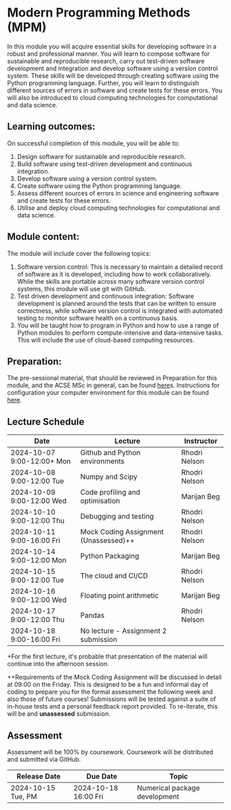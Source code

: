 # Modern Programming Methods (MPM)

In this module you will acquire essential skills for developing software in a robust and professional manner. You will learn to compose software for sustainable and reproducible research, carry out test-driven software development and integration and develop software using a version control system. These skills will be developed through creating software using the Python programming language. Further, you will learn to distinguish different sources of errors in software and create tests for these errors. You will also be introduced to cloud computing technologies for computational and data science.

## Learning outcomes:

On successful completion of this module, you will be able to:
1. Design software for sustainable and reproducible research.
2. Build software using test-driven development and continuous integration.
3. Develop software using a version control system. 
4. Create software using the Python programming language. 
5.  Assess different sources of errors in science and engineering software and create tests for these errors.
6. Utilise and deploy cloud computing technologies for computational and data science.

## Module content:

The module will include cover the following topics:
1. Software version control: This is necessary to maintain a detailed record of software as it is developed, including how to work collaboratively. While the skills are portable across many software version control systems, this module will use git with GitHub.
2. Test driven development and continuous integration: Software development is planned around the tests that can be written to ensure correctness, while software version control is integrated with automated testing to monitor software health on a continuous basis.
3. You will be taught how to program in Python and how to use a range of Python modules to perform compute-intensive and data-intensive tasks. This will include the use of cloud-based computing resources.

## Preparation:

The pre-sessional material, that should be reviewed in Preparation for this module, and the ACSE MSc in general, can be found [here](https://ese-msc.github.io/preinduction/acse/markdown/ACSEIntro.html#before-the-course-start)s. Instructions for configuration your computer environment for this module can be found [here](https://github.com/ese-ada-lovelace-2024/laptop-setup).

## Lecture Schedule

|Date                      | Lecture                             |Instructor  |
|--------------------------|-------------------------------------|------------|
|2024-10-07 9:00-12:00+ Mon | Github and Python environments| Rhodri Nelson|
|2024-10-08 9:00-12:00 Tue | Numpy and Scipy | Rhodri Nelson |
|2024-10-09 9:00-12:00 Wed | Code profiling and optimisation | Marijan Beg |
|2024-10-10 9:00-12:00 Thu | Debugging and testing| Rhodri Nelson |
|2024-10-11 9:00-16:00 Fri | Mock Coding Assignment (Unassessed)++ | Rhodri Nelson |
|2024-10-14 9:00-12:00 Mon | Python Packaging | Marijan Beg |
|2024-10-15 9:00-12:00 Tue | The cloud and CI/CD | Rhodri Nelson|
|2024-10-16 9:00-12:00 Wed | Floating point arithmetic | Marijan Beg |
|2024-10-17 9:00-12:00 Thu | Pandas | Rhodri Nelson |
|2024-10-18 9:00-16:00 Fri | No lecture - Assignment 2 submission | |

+For the first lecture, it's probable that presentation of the material will continue into the afternoon session.

++Requirements of the Mock Coding Assignment will be discussed in detail at 09:00 on the Friday. This is designed to be a fun and informal day of coding to prepare you for the formal assessment the following week and also those of future courses! Submissions will be tested against a suite of in-house tests and a personal feedback report provided. To re-iterate, this will be and **unassessed** submission. 

## Assessment

Assessment will be 100% by coursework. Coursework will be distributed and submitted via GitHub.

|Release Date  | Due Date            | Topic                             |
|--------------|---------------------|-----------------------------------|
|2024-10-15 Tue, PM | 2024-10-18 16:00 Fri| Numerical package development |
